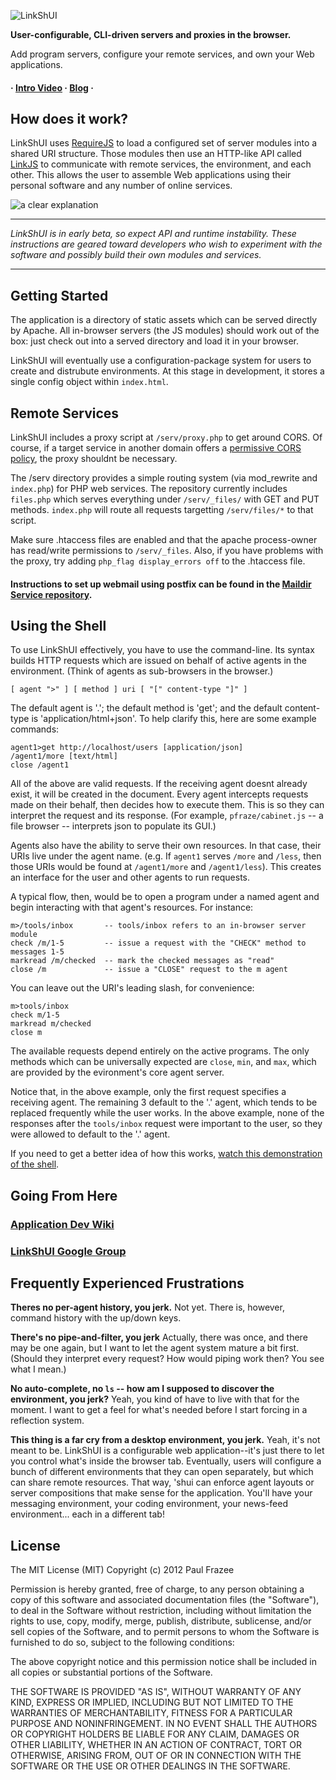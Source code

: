 ![LinkShUI](http://linkshui.com/wp-content/uploads/2012/08/lshui_logo.png)

**User-configurable, CLI-driven servers and proxies in the browser.**

Add program servers, configure your remote services, and own your Web applications.

#### &middot; [Intro Video](http://www.youtube.com/watch?v=CJLiAdYTDz8&feature=g-upl) &middot; [Blog](http://linkshui.com) &middot;

## How does it work?

LinkShUI uses [RequireJS](http://requirejs.org) to load a configured set of server modules into a shared URI structure. Those modules then use an HTTP-like API called [LinkJS](http://github.com/pfraze/linkjs) to communicate with remote services, the environment, and each other. This allows the user to assemble Web applications using their personal software and any number of online services.

![a clear explanation](http://linkshui.com/wp-content/uploads/2012/08/explanation1.png)

---

*LinkShUI is in early beta, so expect API and runtime instability. These instructions are geared toward developers who wish to experiment with the software and possibly build their own modules and services.*

---

## Getting Started

The application is a directory of static assets which can be served directly by Apache. All in-browser servers (the JS modules) should work out of the box: just check out into a served directory and load it in your browser.

LinkShUI will eventually use a configuration-package system for users to create and distrubute environments. At this stage in development, it stores a single config object within `index.html`.


## Remote Services

LinkShUI includes a proxy script at `/serv/proxy.php` to get around CORS. Of course, if a target service in another domain offers a [permissive CORS policy](https://www.google.com/search?q=CORS+ajax), the proxy shouldnt be necessary.

The /serv directory provides a simple routing system (via mod_rewrite and `index.php`) for PHP web services. The repository currently includes `files.php` which serves everything under `/serv/_files/` with GET and PUT methods. `index.php` will route all requests targetting `/serv/files/*` to that script.

Make sure .htaccess files are enabled and that the apache process-owner has read/write permissions to `/serv/_files`. Also, if you have problems with the proxy, try adding `php_flag display_errors off` to the .htaccess file.

#### Instructions to set up webmail using postfix can be found in the [Maildir Service repository](https://github.com/pfraze/maildir-service).

## Using the Shell

To use LinkShUI effectively, you have to use the command-line. Its syntax builds HTTP requests which are issued on behalf of active agents in the environment. (Think of agents as sub-browsers in the browser.)

```[ agent ">" ] [ method ] uri [ "[" content-type "]" ]```

The default agent is '.'; the default method is 'get'; and the default content-type is 'application/html+json'. To help clarify this, here are some example commands:

```
agent1>get http://localhost/users [application/json]
/agent1/more [text/html]
close /agent1
```

All of the above are valid requests. If the receiving agent doesnt already exist, it will be created in the document. Every agent intercepts requests made on their behalf, then decides how to execute them. This is so they can interpret the request and its response. (For example, `pfraze/cabinet.js` -- a file browser -- interprets json to populate its GUI.)

Agents also have the ability to serve their own resources. In that case, their URIs live under the agent name. (e.g. If `agent1` serves `/more` and `/less`, then those URIs would be found at `/agent1/more` and `/agent1/less`). This creates an interface for the user and other agents to run requests.

A typical flow, then, would be to open a program under a named agent and begin interacting with that agent's resources. For instance:

```
m>/tools/inbox       -- tools/inbox refers to an in-browser server module
check /m/1-5         -- issue a request with the "CHECK" method to messages 1-5
markread /m/checked  -- mark the checked messages as "read"
close /m             -- issue a "CLOSE" request to the m agent 
```

You can leave out the URI's leading slash, for convenience:

```
m>tools/inbox
check m/1-5
markread m/checked
close m
```

The available requests depend entirely on the active programs. The only methods which can be universally expected are `close`, `min`, and `max`, which are provided by the evironment's core agent server.

Notice that, in the above example, only the first request specifies a receiving agent. The remaining 3 default to the '.' agent, which tends to be replaced frequently while the user works. In the above example, none of the responses after the `tools/inbox` request were important to the user, so they were allowed to default to the '.' agent.

If you need to get a better idea of how this works, [watch this demonstration of the shell](#TODO).

## Going From Here

### [Application Dev Wiki](https://github.com/pfraze/linkshui/wiki)

### [LinkShUI Google Group](https://groups.google.com/forum/#!forum/linkshui)

## Frequently Experienced Frustrations

**Theres no per-agent history, you jerk.** Not yet. There is, however, command history with the up/down keys.

**There's no pipe-and-filter, you jerk** Actually, there was once, and there may be one again, but I want to let the agent system mature a bit first. (Should they interpret every request? How would piping work then? You see what I mean.)

**No auto-complete, no `ls` -- how am I supposed to discover the environment, you jerk?** Yeah, you kind of have to live with that for the moment. I want to get a feel for what's needed before I start forcing in a reflection system.

**This thing is a far cry from a desktop environment, you jerk.** Yeah, it's not meant to be. LinkShUI is a configurable web application--it's just there to let you control what's inside the browser tab. Eventually, users will configure a bunch of different environments that they can open separately, but which can share remote resources. That way, 'shui can enforce agent layouts or server compositions that make sense for the application. You'll have your messaging environment, your coding environment, your news-feed environment... each in a different tab!

## License

The MIT License (MIT)
Copyright (c) 2012 Paul Frazee

Permission is hereby granted, free of charge, to any person obtaining a copy of this software and associated documentation files (the "Software"), to deal in the Software without restriction, including without limitation the rights to use, copy, modify, merge, publish, distribute, sublicense, and/or sell copies of the Software, and to permit persons to whom the Software is furnished to do so, subject to the following conditions:

The above copyright notice and this permission notice shall be included in all copies or substantial portions of the Software.

THE SOFTWARE IS PROVIDED "AS IS", WITHOUT WARRANTY OF ANY KIND, EXPRESS OR IMPLIED, INCLUDING BUT NOT LIMITED TO THE WARRANTIES OF MERCHANTABILITY, FITNESS FOR A PARTICULAR PURPOSE AND NONINFRINGEMENT. IN NO EVENT SHALL THE AUTHORS OR COPYRIGHT HOLDERS BE LIABLE FOR ANY CLAIM, DAMAGES OR OTHER LIABILITY, WHETHER IN AN ACTION OF CONTRACT, TORT OR OTHERWISE, ARISING FROM, OUT OF OR IN CONNECTION WITH THE SOFTWARE OR THE USE OR OTHER DEALINGS IN THE SOFTWARE.
